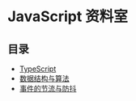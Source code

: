 # JavaScript 资料室

## 目录

- [TypeScript](./TypeScript/README.md)
- [数据结构与算法](./DataStructures&Algorithms/README.md)
- [事件的节流与防抖](./节流与防抖.md)
